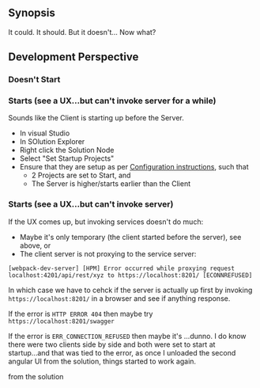 ## Synopsis ##

It could. It should. But it doesn't... Now what?


## Development Perspective ##


### Doesn't Start


### Starts (see a UX...but can't invoke server for a while)

Sounds like the Client is starting up before the Server.

* In visual Studio
* In SOlution Explorer
* Right click the Solution Node
* Select "Set Startup Projects"
* Ensure that they are setup as per [Configuration instructions](./03.Configuration.md), such that
  * 2 Projects are set to Start, and
  * The Server is higher/starts earlier than the Client


### Starts (see a UX...but can't invoke server)

If the UX comes up, but invoking services doesn't do much:

* Maybe it's only temporary (the client started before the server), see above, or
* The client server is not proxying to the service server:

```
[webpack-dev-server] [HPM] Error occurred while proxying request localhost:4201/api/rest/xyz to https://localhost:8201/ [ECONNREFUSED]
```
In which case we have to cehck if the server is actually up first 
by invoking `https://localhost:8201/` in a browser 
and see if anything response.

If the error is `HTTP ERROR 404` then maybe try 
`https://localhost:8201/swagger`



If the error is `ERR_CONNECTION_REFUSED` then maybe it's ...dunno.
I do know there were two clients side by side and both were set to start
at startup...and that was tied to the error, as once I unloaded the second
angular UI from the solution, things started to work again.

from the solution
